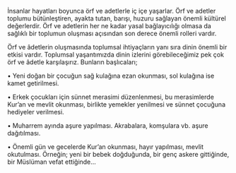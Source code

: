 [//]: # (# Örf ve Âdetlerimizde Dinin İzleri)


İnsanlar hayatları boyunca örf ve adetlerle iç içe yaşarlar. Örf ve adetler toplumu bütünleştiren, ayakta tutan, barışı, huzuru sağlayan önemli kültürel değerlerdir. Örf ve adetlerin her ne kadar yasal bağlayıcılığı olmasa da sağlıklı bir toplumun oluşması açısından son derece önemli rolleri vardır. 

Örf ve âdetlerin oluşmasında toplumsal ihtiyaçların yanı sıra dinin önemli bir etkisi vardır. Toplumsal yaşantımızda dinin izlerini görebileceğimiz pek çok örf ve âdetle karşılaşırız. Bunların başlıcaları;

• Yeni doğan bir çocuğun sağ kulağına ezan okunması, sol kulağına ise kamet getirilmesi.

• Erkek çocukları için sünnet merasimi düzenlenmesi, bu merasimlerde Kur’an ve mevlit okunması, birlikte yemekler yenilmesi ve sünnet çocuğuna hediyeler verilmesi.

• Muharrem ayında aşure yapılması. Akrabalara, komşulara vb. aşure dağıtılması.

• Önemli gün ve gecelerde Kur’an okunması, hayır yapılması, mevlit okutulması. Örneğin; yeni bir bebek doğduğunda, bir genç askere gittiğinde, bir Müslüman vefat ettiğinde…
